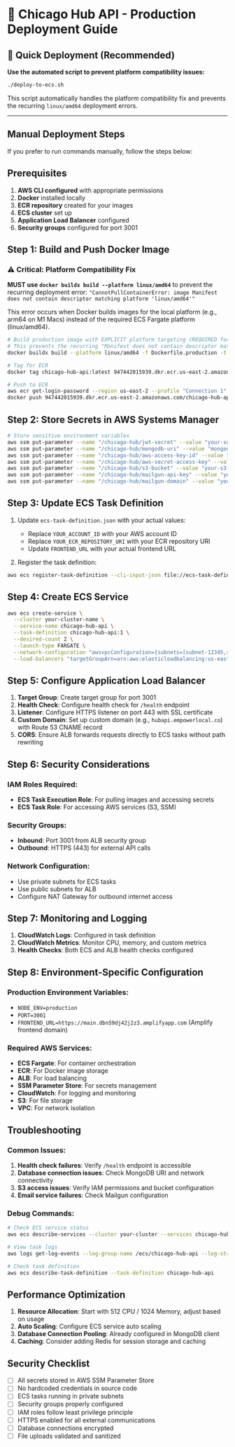 # 🚀 Chicago Hub API - Production Deployment Guide

## 🎯 Quick Deployment (Recommended)

**Use the automated script to prevent platform compatibility issues:**

```bash
./deploy-to-ecs.sh
```

This script automatically handles the platform compatibility fix and prevents the recurring `linux/amd64` deployment errors.

---

## Manual Deployment Steps

If you prefer to run commands manually, follow the steps below:

## Prerequisites

1. **AWS CLI configured** with appropriate permissions
2. **Docker** installed locally
3. **ECR repository** created for your images
4. **ECS cluster** set up
5. **Application Load Balancer** configured
6. **Security groups** configured for port 3001

## Step 1: Build and Push Docker Image

### ⚠️ Critical: Platform Compatibility Fix
**MUST use `docker buildx build --platform linux/amd64`** to prevent the recurring deployment error:
`"CannotPullContainerError: image Manifest does not contain descriptor matching platform 'linux/amd64'"`

This error occurs when Docker builds images for the local platform (e.g., arm64 on M1 Macs) instead of the required ECS Fargate platform (linux/amd64).

```bash
# Build production image with EXPLICIT platform targeting (REQUIRED for ECS Fargate)
# This prevents the recurring "Manifest does not contain descriptor matching platform 'linux/amd64'" error
docker buildx build --platform linux/amd64 -f Dockerfile.production -t chicago-hub-api:latest . --load

# Tag for ECR
docker tag chicago-hub-api:latest 947442015939.dkr.ecr.us-east-2.amazonaws.com/chicago-hub-api:latest

# Push to ECR
aws ecr get-login-password --region us-east-2 --profile "Connection 1" | docker login --username AWS --password-stdin 947442015939.dkr.ecr.us-east-2.amazonaws.com
docker push 947442015939.dkr.ecr.us-east-2.amazonaws.com/chicago-hub-api:latest
```

## Step 2: Store Secrets in AWS Systems Manager

```bash
# Store sensitive environment variables
aws ssm put-parameter --name "/chicago-hub/jwt-secret" --value "your-super-secure-jwt-secret" --type "SecureString"
aws ssm put-parameter --name "/chicago-hub/mongodb-uri" --value "mongodb+srv://..." --type "SecureString"
aws ssm put-parameter --name "/chicago-hub/aws-access-key-id" --value "your-access-key" --type "SecureString"
aws ssm put-parameter --name "/chicago-hub/aws-secret-access-key" --value "your-secret-key" --type "SecureString"
aws ssm put-parameter --name "/chicago-hub/s3-bucket" --value "your-s3-bucket" --type "String"
aws ssm put-parameter --name "/chicago-hub/mailgun-api-key" --value "your-mailgun-key" --type "SecureString"
aws ssm put-parameter --name "/chicago-hub/mailgun-domain" --value "your-domain.com" --type "String"
```

## Step 3: Update ECS Task Definition

1. Update `ecs-task-definition.json` with your actual values:
   - Replace `YOUR_ACCOUNT_ID` with your AWS account ID
   - Replace `YOUR_ECR_REPOSITORY_URI` with your ECR repository URI
   - Update `FRONTEND_URL` with your actual frontend URL

2. Register the task definition:
```bash
aws ecs register-task-definition --cli-input-json file://ecs-task-definition.json
```

## Step 4: Create ECS Service

```bash
aws ecs create-service \
  --cluster your-cluster-name \
  --service-name chicago-hub-api \
  --task-definition chicago-hub-api:1 \
  --desired-count 2 \
  --launch-type FARGATE \
  --network-configuration "awsvpcConfiguration={subnets=[subnet-12345,subnet-67890],securityGroups=[sg-12345],assignPublicIp=ENABLED}" \
  --load-balancers "targetGroupArn=arn:aws:elasticloadbalancing:us-east-1:YOUR_ACCOUNT:targetgroup/chicago-hub-api/12345,containerName=chicago-hub-api,containerPort=3001"
```

## Step 5: Configure Application Load Balancer

1. **Target Group**: Create target group for port 3001
2. **Health Check**: Configure health check for `/health` endpoint
3. **Listener**: Configure HTTPS listener on port 443 with SSL certificate
4. **Custom Domain**: Set up custom domain (e.g., `hubapi.empowerlocal.co`) with Route 53 CNAME record
5. **CORS**: Ensure ALB forwards requests directly to ECS tasks without path rewriting

## Step 6: Security Considerations

### IAM Roles Required:
- **ECS Task Execution Role**: For pulling images and accessing secrets
- **ECS Task Role**: For accessing AWS services (S3, SSM)

### Security Groups:
- **Inbound**: Port 3001 from ALB security group
- **Outbound**: HTTPS (443) for external API calls

### Network Configuration:
- Use private subnets for ECS tasks
- Use public subnets for ALB
- Configure NAT Gateway for outbound internet access

## Step 7: Monitoring and Logging

1. **CloudWatch Logs**: Configured in task definition
2. **CloudWatch Metrics**: Monitor CPU, memory, and custom metrics
3. **Health Checks**: Both ECS and ALB health checks configured

## Step 8: Environment-Specific Configuration

### Production Environment Variables:
- `NODE_ENV=production`
- `PORT=3001`
- `FRONTEND_URL=https://main.dbn59dj42j2z3.amplifyapp.com` (Amplify frontend domain)

### Required AWS Services:
- **ECS Fargate**: For container orchestration
- **ECR**: For Docker image storage
- **ALB**: For load balancing
- **SSM Parameter Store**: For secrets management
- **CloudWatch**: For logging and monitoring
- **S3**: For file storage
- **VPC**: For network isolation

## Troubleshooting

### Common Issues:
1. **Health check failures**: Verify `/health` endpoint is accessible
2. **Database connection issues**: Check MongoDB URI and network connectivity
3. **S3 access issues**: Verify IAM permissions and bucket configuration
4. **Email service failures**: Check Mailgun configuration

### Debug Commands:
```bash
# Check ECS service status
aws ecs describe-services --cluster your-cluster --services chicago-hub-api

# View task logs
aws logs get-log-events --log-group-name /ecs/chicago-hub-api --log-stream-name ecs/chicago-hub-api/task-id

# Check task definition
aws ecs describe-task-definition --task-definition chicago-hub-api
```

## Performance Optimization

1. **Resource Allocation**: Start with 512 CPU / 1024 Memory, adjust based on usage
2. **Auto Scaling**: Configure ECS service auto scaling
3. **Database Connection Pooling**: Already configured in MongoDB client
4. **Caching**: Consider adding Redis for session storage and caching

## Security Checklist

- [ ] All secrets stored in AWS SSM Parameter Store
- [ ] No hardcoded credentials in source code
- [ ] ECS tasks running in private subnets
- [ ] Security groups properly configured
- [ ] IAM roles follow least privilege principle
- [ ] HTTPS enabled for all external communications
- [ ] Database connections encrypted
- [ ] File uploads validated and sanitized
